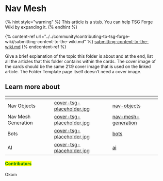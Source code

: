 # Nav Mesh

{% hint style="warning" %}
This article is a stub. You can help TSG Forge Wiki by expanding it.
{% endhint %}

{% content-ref url="../../community/contributing-to-tsg-forge-wiki/submitting-content-to-the-wiki.md" %}
[submitting-content-to-the-wiki.md](../../community/contributing-to-tsg-forge-wiki/submitting-content-to-the-wiki.md)
{% endcontent-ref %}



Give a brief explanation of the topic this folder is about and at the end, list all the articles that this folder contains within the cards. The cover image of the cards should be the same 21:9 cover image that is used on the linked article. The Folder Template page itself doesn't need a cover image.



## Learn more about

<table data-view="cards"><thead><tr><th></th><th data-hidden data-card-cover data-type="files"></th><th data-hidden data-card-target data-type="content-ref"></th></tr></thead><tbody><tr><td>Nav Objects</td><td><a href="../../.gitbook/assets/cover-tsg-placeholder.jpg">cover-tsg-placeholder.jpg</a></td><td><a href="nav-objects/">nav-objects</a></td></tr><tr><td>Nav Mesh Generation</td><td><a href="../../.gitbook/assets/cover-tsg-placeholder.jpg">cover-tsg-placeholder.jpg</a></td><td><a href="nav-mesh-generation/">nav-mesh-generation</a></td></tr><tr><td>Bots</td><td><a href="../../.gitbook/assets/cover-tsg-placeholder.jpg">cover-tsg-placeholder.jpg</a></td><td><a href="bots/">bots</a></td></tr><tr><td>AI</td><td><a href="../../.gitbook/assets/cover-tsg-placeholder.jpg">cover-tsg-placeholder.jpg</a></td><td><a href="ai/">ai</a></td></tr></tbody></table>



#### <mark style="color:green;">Contributors</mark>

Okom
